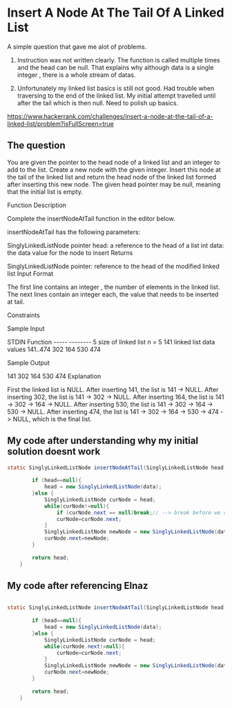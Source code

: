 # Insert A Node At The Tail Of A Linked List

A simple question that gave me alot of problems.

1. Instruction was not written clearly. The function is called multiple times and the head can be null. That explains why although data is a single integer , there is a whole stream of datas.

2. Unfortunately my linked list basics is still not good. Had trouble when traversing to the end of the linked list. My initial attempt travelled until after the tail which is then null. Need to polish up basics.

https://www.hackerrank.com/challenges/insert-a-node-at-the-tail-of-a-linked-list/problem?isFullScreen=true

## The question

You are given the pointer to the head node of a linked list and an integer to add to the list. Create a new node with the given integer. Insert this node at the tail of the linked list and return the head node of the linked list formed after inserting this new node. The given head pointer may be null, meaning that the initial list is empty.

Function Description

Complete the insertNodeAtTail function in the editor below.

insertNodeAtTail has the following parameters:

SinglyLinkedListNode pointer head: a reference to the head of a list
int data: the data value for the node to insert
Returns

SinglyLinkedListNode pointer: reference to the head of the modified linked list
Input Format

The first line contains an integer , the number of elements in the linked list.
The next  lines contain an integer each, the value that needs to be inserted at tail.

Constraints

Sample Input

STDIN Function ----- -------- 5 size of linked list n = 5 141 linked list data values 141..474 302 164 530 474

Sample Output

141
302
164
530
474
Explanation

First the linked list is NULL. After inserting 141, the list is 141 -> NULL.
After inserting 302, the list is 141 -> 302 -> NULL.
After inserting 164, the list is 141 -> 302 -> 164 -> NULL.
After inserting 530, the list is 141 -> 302 -> 164 -> 530 -> NULL. After inserting 474, the list is 141 -> 302 -> 164 -> 530 -> 474 -> NULL, which is the final list.

## My code after understanding why my initial solution doesnt work

```java
static SinglyLinkedListNode insertNodeAtTail(SinglyLinkedListNode head, int data) {
        
        if (head==null){
            head = new SinglyLinkedListNode(data);
        }else {
            SinglyLinkedListNode curNode = head;
            while(curNode!=null){
                if (curNode.next == null)break;// --> break before we reach a null!
                curNode=curNode.next;
            }
            SinglyLinkedListNode newNode = new SinglyLinkedListNode(data);
            curNode.next=newNode;
        }
        
        return head;
    }
```


## My code after referencing Elnaz

```java

static SinglyLinkedListNode insertNodeAtTail(SinglyLinkedListNode head, int data) {
        
        if (head==null){
            head = new SinglyLinkedListNode(data);
        }else {
            SinglyLinkedListNode curNode = head;
            while(curNode.next!=null){
                curNode=curNode.next;
            }
            SinglyLinkedListNode newNode = new SinglyLinkedListNode(data);
            curNode.next=newNode;
        }
        
        return head;
    }
```